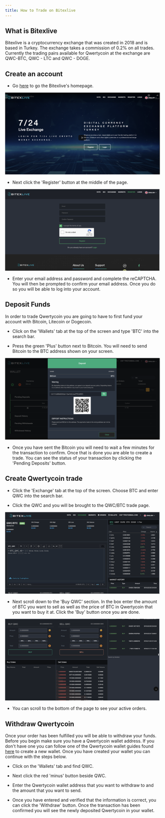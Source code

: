 ```yaml
---
title: How to Trade on Bitexlive
---
```


## What is Bitexlive
Bitexlive is a cryptocurrency exchange that was created in 2018 and is based in Turkey. The exchange takes a commission of 0.2% on all trades. Currently the trading pairs available for Qwertycoin at the exchange are QWC-BTC, QWC - LTC and QWC - DOGE.

## Create an account
* Go [here](https://bitexlive.com/) to go the Bitexlive's homepage.

![Bitexlive Homepage](assets/exchange/BitexliveExchange/bitexlive-homepage.png)

* Next click the 'Register' button at the middle of the page.

![Bitexlive Create](assets/exchange/BitexliveExchange/bitexlive-register.png)

* Enter your email address and password and complete the reCAPTCHA. You will then be prompted to confirm your email address. Once you do so you will be able to log into your account.

## Deposit Funds
In order to trade Qwertycoin you are going to have to first fund your account with Bitcoin, Litecoin or Dogecoin.

* Click on the 'Wallets' tab at the top of the screen and type 'BTC' into the search bar.

* Press the green 'Plus' button next to Bitcoin. You will need to send Bitcoin to the BTC address shown on your screen.

![Bitexlive Deposit BTC](assets/exchange/BitexliveExchange/bitexlive-btc.png)

* Once you have sent the Bitcoin you will need to wait a few minutes for the transaction to confirm. Once that is done you are able to create a trade. You can see the status of your transaction by clicking the 'Pending Deposits' button.

## Create Qwertycoin trade
* Click the 'Exchange' tab at the top of the screen. Choose BTC and enter QWC into the search bar.

* Click the QWC and you will be brought to the QWC/BTC trade page.

![Bitexlive Choose](assets/exchange/BitexliveExchange/bitexlive-qwc.png)

* Next scroll down to the 'Buy QWC' section. In the box enter the amount of BTC you want to sell as well as the price of BTC in Qwertycoin that you want to buy it at. Click the 'Buy' button once you are done.

![Bitexlive Buy QWC](assets/exchange/BitexliveExchange/bitexlive-qwc-trade.png)

* You can scroll to the bottom of the page to see your active orders.

## Withdraw Qwertycoin
Once your order has been fulfilled you will be able to withdraw your funds. Before you begin make sure you have a Qwertycoin wallet address. If you don't have one you can follow one of the Qwertycoin wallet guides found [here](wallets/Generating-a-Wallet) to create a new wallet. Once you have created your wallet you can continue with the steps below.

* Click on the 'Wallets' tab and find QWC.

* Next click the red 'minus' button beside QWC.

* Enter the Qwertycoin wallet address that you want to withdraw to and the amount that you want to send.

* Once you have entered and verified that the information is correct, you can click the 'Withdraw' button. Once the transaction has been confirmed you will see the newly deposited Qwertycoin in your wallet.
